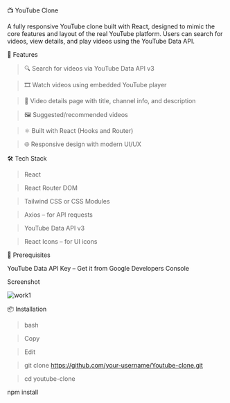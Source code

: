 📺 YouTube Clone

A fully responsive YouTube clone built with React, designed to mimic the core features and layout of the real YouTube platform. Users can search for videos, view details, and play videos using the YouTube Data API.

🚀 Features

> 🔍 Search for videos via YouTube Data API v3

> 🎞️ Watch videos using embedded YouTube player

> 📄 Video details page with title, channel info, and description

> 🖼️ Suggested/recommended videos

> ⚛️ Built with React (Hooks and Router)

> 🌐 Responsive design with modern UI/UX

🛠️ Tech Stack

> React

> React Router DOM

> Tailwind CSS or CSS Modules

> Axios – for API requests

> YouTube Data API v3

> React Icons – for UI icons

🔑 Prerequisites

YouTube Data API Key – Get it from Google Developers Console

Screenshot

![work1](https://github.com/user-attachments/assets/264add71-37db-463f-9522-ffe7d456d3ca)

📦 Installation

> bash

> Copy

> Edit

> git clone https://github.com/your-username/Youtube-clone.git

> cd youtube-clone

npm install
